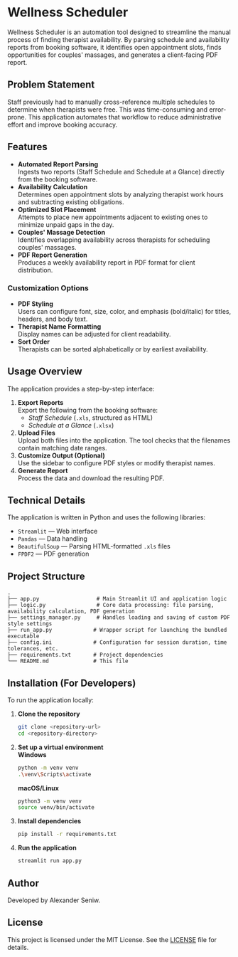 # Wellness Scheduler
Wellness Scheduler is an automation tool designed to streamline the manual process of finding therapist availability. By parsing schedule and availability reports from booking software, it identifies open appointment slots, finds opportunities for couples' massages, and generates a client-facing PDF report.

## Problem Statement
Staff previously had to manually cross-reference multiple schedules to determine when therapists were free. This was time-consuming and error-prone. This application automates that workflow to reduce administrative effort and improve booking accuracy.

## Features
- **Automated Report Parsing**  
  Ingests two reports (Staff Schedule and Schedule at a Glance) directly from the booking software.
- **Availability Calculation**  
  Determines open appointment slots by analyzing therapist work hours and subtracting existing obligations.
- **Optimized Slot Placement**  
  Attempts to place new appointments adjacent to existing ones to minimize unpaid gaps in the day.
- **Couples' Massage Detection**  
  Identifies overlapping availability across therapists for scheduling couples' massages.
- **PDF Report Generation**  
  Produces a weekly availability report in PDF format for client distribution.

### Customization Options
- **PDF Styling**  
  Users can configure font, size, color, and emphasis (bold/italic) for titles, headers, and body text.
- **Therapist Name Formatting**  
  Display names can be adjusted for client readability.
- **Sort Order**  
  Therapists can be sorted alphabetically or by earliest availability.

## Usage Overview
The application provides a step-by-step interface:

1. **Export Reports**  
   Export the following from the booking software:  
   - *Staff Schedule* (`.xls`, structured as HTML)  
   - *Schedule at a Glance* (`.xlsx`)  
2. **Upload Files**  
   Upload both files into the application. The tool checks that the filenames contain matching date ranges.  
3. **Customize Output (Optional)**  
   Use the sidebar to configure PDF styles or modify therapist names.  
4. **Generate Report**  
   Process the data and download the resulting PDF.

## Technical Details
The application is written in Python and uses the following libraries:  
- `Streamlit` — Web interface  
- `Pandas` — Data handling  
- `BeautifulSoup` — Parsing HTML-formatted `.xls` files  
- `FPDF2` — PDF generation  


## Project Structure
```
.
├── app.py                  # Main Streamlit UI and application logic
├── logic.py                # Core data processing: file parsing, availability calculation, PDF generation
├── settings_manager.py     # Handles loading and saving of custom PDF style settings
├── run_app.py             # Wrapper script for launching the bundled executable
├── config.ini             # Configuration for session duration, time tolerances, etc.
├── requirements.txt       # Project dependencies
└── README.md              # This file
```

## Installation (For Developers)
To run the application locally:

1. **Clone the repository**  
   ```bash
   git clone <repository-url>
   cd <repository-directory>
   ```

2. **Set up a virtual environment**  
   **Windows**  
   ```bash
   python -m venv venv
   .\venv\Scripts\activate
   ```  
   **macOS/Linux**  
   ```bash
   python3 -m venv venv
   source venv/bin/activate
   ```

3. **Install dependencies**  
   ```bash
   pip install -r requirements.txt
   ```

4. **Run the application**  
   ```bash
   streamlit run app.py
   ```

## Author
Developed by Alexander Seniw.

## License
This project is licensed under the MIT License. See the [LICENSE](LICENSE) file for details.